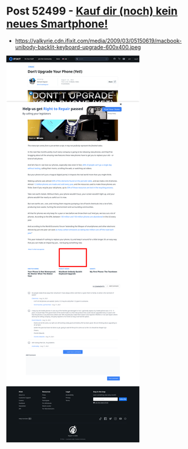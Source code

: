 # Post 52499 - [Kauf dir (noch) kein neues Smartphone!](https://www.ifixit.com/News/52499/kauf-dir-noch-kein-neues-smartphone)

- https://valkyrie.cdn.ifixit.com/media/2009/03/05150619/macbook-unibody-backlit-keyboard-upgrade-600x400.jpeg

![screencap](screenshots/dc946a32-1e5a-44df-919d-56a24dd2ef0d.png)
